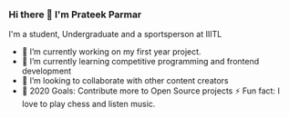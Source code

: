 ### Hi there 👋 I'm Prateek Parmar


I'm a student, Undergraduate and a sportsperson at IIITL

- 🔭 I’m currently working on my first year project.
- 🌱 I’m currently learning competitive programming and frontend development
- 👯 I’m looking to collaborate with other content creators
- 🥅 2020 Goals: Contribute more to Open Source projects
⚡ Fun fact: I love to play chess and listen music.

